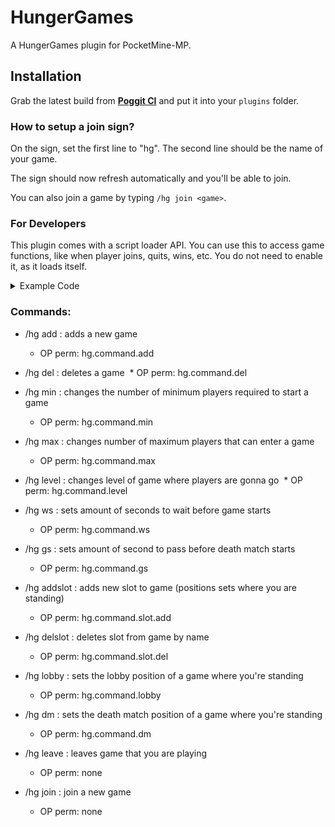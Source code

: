 # HungerGames

A HungerGames plugin for PocketMine-MP.

## Installation

Grab the latest build from **[Poggit CI](https://poggit.pmmp.io/ci/IceCruelStuff/HungerGames-1)** and put it into your `plugins` folder.

### How to setup a join sign?

On the sign, set the first line to "hg". The second line should be the name of your game.

The sign should now refresh automatically and you'll be able to join.

You can also join a game by typing `/hg join <game>`.

### For Developers

This plugin comes with a script loader API. You can use this to access game functions, like when player joins, quits, wins, etc. You do not need to enable it, as it loads itself.

<details>
<summary>Example Code</summary>

```php
<?php

use hungergames\api\scripts\HGAPIScript;

class ExampleScript extends HGAPIScript {

    public function __construct() {
        parent::__construct("Script name", "Versions here", "Author");
    }

    public function onLoad() {
        $this->sendConsoleMessage("Test script loaded!");
    }
}

// functions from this script

/**
 * Creates script config
 *
 * @param $name
 * @param array $values
 * @return Config
 */
public function createConfig($name, array $values);

/**
 * Gets script config
 *
 * @return Config
 */
public function getConfig();

/**
 * Gets the name of the script
 *
 * @return string
 */
public function getName();

/**
 * Gets the name of the script
 *
 * @return string
 */
public function getVersion();

/**
 * Gets the author of the script
 *
 * @return string
 */
public function getAuthor();

/**
 * Disables script
 */
public function setDisabled();

/**
 * Enables script
 */
public function setEnabled();

/**
 * Returns whether script is enabled or not
 *
 * @return bool
 */
public function isEnabled();

/**
 * Sends console message
 *
 * @param $message
 */
public function sendConsoleMessage($message);

/**
 * Called when script is loaded
 */
public function onLoad() : void {
    // code
}

/**
 * Called when player joins game
 *
 * @param Player $player
 * @param HungerGames $game
 */
public function onPlayerJoinGame(Player $player, HungerGames $game) {
    // code
}

/**
 * Called when player quits game
 *
 * @param Player $player
 * @param HungerGames $game
 */
public function onPlayerQuitGame(Player $player, HungerGames $game) {
    // code
}

/**
 * Called when players wins a game
 *
 * @param Player $player
 * @param HungerGames $game
 */
public function onPlayerWinGame(Player $player, HungerGames $game) {
    // code
}

/**
 * Called when players lose a game
 *
 * @param Player $player
 * @param HungerGames $game
 */
public function onPlayerLoseGame(Player $player, HungerGames $game) {
    // code
}

/**
 * Called when player fails to join full game
 *
 * @param Player $player
 * @param HungerGames $game
 */
public function gameIsFull(Player $player, HungerGames $game) {
    // code
}

/**
 * Called when player is waiting for players
 *
 * @param array $players
 * @param HungerGames $game
 */
public function whileWaitingForPlayers(array $players, HungerGames $game) {
    // code
}

/**
 * Called when player is waiting for players
 *
 * @param array $players
 * @param HungerGames $game
 */
public function whileWaitingToStart(array $players, HungerGames $game) {
    // code
}

/**
 * Called when game starts
 *
 * @param array $players
 * @param HungerGames $game
 */
public function onGameStart(array $players, HungerGames $game) {
    // code
}

/**
 * Called when death match starts
 *
 * @param array $players
 * @param HungerGames $game
 */
public function onDeathMatchStart(array $players, HungerGames $game) {
    // code
}
```
</details>

### Commands:

* /hg add <game> : adds a new game
  * OP perm: hg.command.add
    
* /hg del <game> : deletes a game
  * OP perm: hg.command.del
  
* /hg min <game> <number> : changes the number of minimum players required to start a game
  * OP perm: hg.command.min
  
* /hg max <game> <number> : changes number of maximum players that can enter a game
  * OP perm: hg.command.max

* /hg level <game> <level name> : changes level of game where players are gonna go
  * OP perm: hg.command.level

* /hg ws <game> <number> : sets amount of seconds to wait before game starts  
  * OP perm: hg.command.ws

* /hg gs <game> <number> : sets amount of second to pass before death match starts
  * OP perm: hg.command.gs

* /hg addslot <game> <name> : adds new slot to game (positions sets where you are standing)
  * OP perm: hg.command.slot.add

* /hg delslot <game> <name> : deletes slot from game by name
  * OP perm: hg.command.slot.del

* /hg lobby <game> : sets the lobby position of a game where you're standing
  * OP perm: hg.command.lobby
  
* /hg dm <game> : sets the death match position of a game where you're standing
  * OP perm: hg.command.dm

* /hg leave : leaves game that you are playing
  * OP perm: none
  
* /hg join <game> : join a new game
  * OP perm: none
